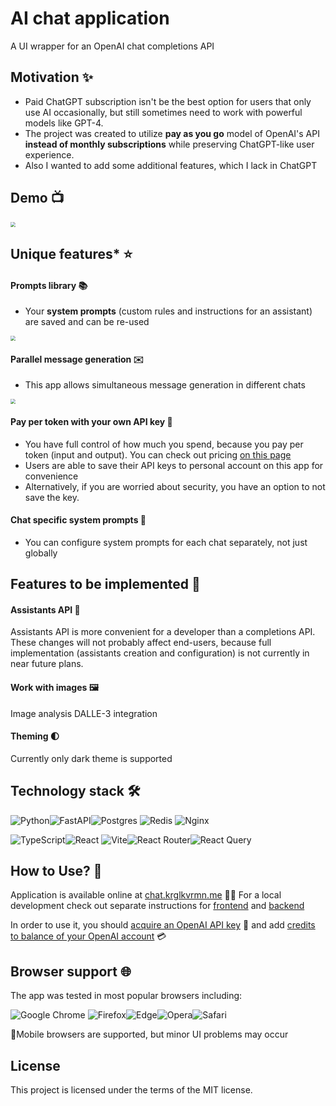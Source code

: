 # AI chat application

A UI wrapper for an OpenAI chat completions API 

## Motivation ✨

+ Paid ChatGPT subscription isn't be the best option for users that only use AI occasionally, but still sometimes need to work with powerful models like GPT-4.
+ The project was created to utilize **pay as you go** model of OpenAI's API **instead of monthly subscriptions** while preserving ChatGPT-like user experience.
+ Also I wanted to add some additional features, which I lack in ChatGPT

## Demo 📺

<img src="https://dl.dropboxusercontent.com/scl/fi/etrx3xy1byv3uvsosp2bd/Overall_demo.gif?rlkey=54rsdc52roj94un0dpprr1h8z&st=mv3ncq75&dl=1" style="zoom:50%;" />

<h2 title="*In comparison with ChatGPT">Unique features* ⭐️</h2>

#### Prompts library 📚
+ Your **system prompts** (custom rules and instructions for an assistant) are saved and can be re-used

<img src="https://www.dropbox.com/scl/fi/n0w81ax3a7lk9a23m5my0/Prompts_library_demo.gif?rlkey=we14ghubm18x85zcnchnfoety&st=x6mc0ddk&dl=1" style="zoom:50%;" />

#### Parallel message generation ✉️
+ This app allows simultaneous message generation in different chats

<img src="https://www.dropbox.com/scl/fi/a48ahtl285ds2st3huyta/Parallel_generation_demo.gif?rlkey=rd6979330uvp74tlgbyoj7o4r&st=gsjt6yir&dl=1" style="zoom:50%;" />

#### Pay per token with your own API key 🔑
+ You have full control of how much you spend, because you pay per token (input and output). You can check out pricing [on this page](https://openai.com/pricing)
+ Users are able to save their API keys to personal account on this app for convenience
+ Alternatively, if you are worried about security, you have an option to not save the key.

#### Chat specific system prompts 💬
+ You can configure system prompts for each chat separately, not just globally

## Features to be implemented 📌

#### Assistants API 🤖
Assistants API is more convenient for a developer than a completions API.
These changes will not probably affect end-users, because full implementation (assistants creation and configuration) is not
currently in near future plans. 

#### Work with images 🖼️
Image analysis DALLE-3 integration

#### Theming 🌓

Currently only dark theme is supported

## Technology stack 🛠️

![Python](https://img.shields.io/badge/python-3670A0?style=for-the-badge&logo=python&logoColor=ffdd54)![FastAPI](https://img.shields.io/badge/FastAPI-005571?style=for-the-badge&logo=fastapi)![Postgres](https://img.shields.io/badge/postgres-%23316192.svg?style=for-the-badge&logo=postgresql&logoColor=white) ![Redis](https://img.shields.io/badge/redis-%23DD0031.svg?style=for-the-badge&logo=redis&logoColor=white) ![Nginx](https://img.shields.io/badge/nginx-%23009639.svg?style=for-the-badge&logo=nginx&logoColor=white)

![TypeScript](https://img.shields.io/badge/typescript-%23007ACC.svg?style=for-the-badge&logo=typescript&logoColor=white)![React](https://img.shields.io/badge/react-%2320232a.svg?style=for-the-badge&logo=react&logoColor=%2361DAFB) ![Vite](https://img.shields.io/badge/vite-%23646CFF.svg?style=for-the-badge&logo=vite&logoColor=white)![React Router](https://img.shields.io/badge/React_Router-CA4245?style=for-the-badge&logo=react-router&logoColor=white)![React Query](https://img.shields.io/badge/-React%20Query-FF4154?style=for-the-badge&logo=react%20query&logoColor=white)

## How to Use? 🚀

Application is available online at [chat.krglkvrmn.me](https://chat.krglkvrmn.me) 🏳️‍🌈
For a local development check out separate instructions for [frontend](https://github.com/krglkvrmn/openai_api_ui_frontend) and [backend](https://github.com/krglkvrmn/openai_api_ui_backend)

In order to use it, you should [acquire an OpenAI API key](https://platform.openai.com/api-keys) 🔑 and add [credits to balance of your OpenAI account](https://platform.openai.com/settings/organization/billing/overview) 💳

## Browser support 🌐

The app was tested in most popular browsers including:

![Google Chrome](https://img.shields.io/badge/Google%20Chrome-4285F4?style=for-the-badge&logo=GoogleChrome&logoColor=white) ![Firefox](https://img.shields.io/badge/Firefox-FF7139?style=for-the-badge&logo=Firefox-Browser&logoColor=white)![Edge](https://img.shields.io/badge/Edge-0078D7?style=for-the-badge&logo=Microsoft-edge&logoColor=white)![Opera](https://img.shields.io/badge/Opera-FF1B2D?style=for-the-badge&logo=Opera&logoColor=white)![Safari](https://img.shields.io/badge/Safari-000000?style=for-the-badge&logo=Safari&logoColor=white)

📱Mobile browsers are supported, but minor UI problems may occur

## License

This project is licensed under the terms of the MIT license.
